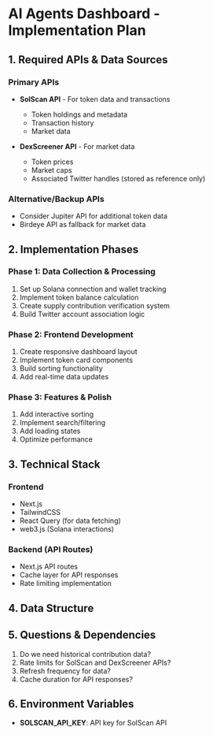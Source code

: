# AI Agents Dashboard - Implementation Plan

## 1. Required APIs & Data Sources

### Primary APIs
- **SolScan API** - For token data and transactions
  - Token holdings and metadata
  - Transaction history
  - Market data

- **DexScreener API** - For market data
  - Token prices
  - Market caps
  - Associated Twitter handles (stored as reference only)

### Alternative/Backup APIs
- Consider Jupiter API for additional token data
- Birdeye API as fallback for market data

## 2. Implementation Phases

### Phase 1: Data Collection & Processing
1. Set up Solana connection and wallet tracking
2. Implement token balance calculation
3. Create supply contribution verification system
4. Build Twitter account association logic

### Phase 2: Frontend Development
1. Create responsive dashboard layout
2. Implement token card components
3. Build sorting functionality
4. Add real-time data updates

### Phase 3: Features & Polish
1. Add interactive sorting
2. Implement search/filtering
3. Add loading states
4. Optimize performance

## 3. Technical Stack

### Frontend
- Next.js
- TailwindCSS
- React Query (for data fetching)
- web3.js (Solana interactions)

### Backend (API Routes)
- Next.js API routes
- Cache layer for API responses
- Rate limiting implementation

## 4. Data Structure 

## 5. Questions & Dependencies

1. Do we need historical contribution data?
2. Rate limits for SolScan and DexScreener APIs?
3. Refresh frequency for data?
4. Cache duration for API responses?

## 6. Environment Variables

- **SOLSCAN_API_KEY**: API key for SolScan API